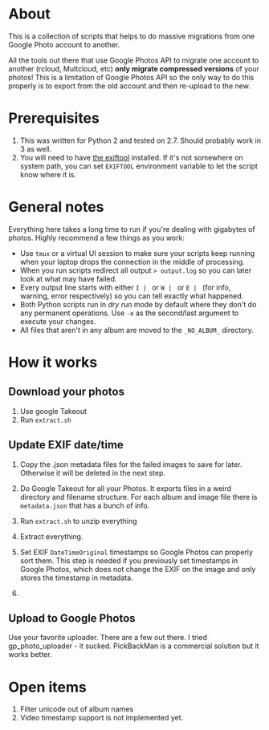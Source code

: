# About

This is a collection of scripts that helps to do massive migrations from one Google Photo account to another.

All the tools out there that use Google Photos API to migrate one account to another (rcloud, Multcloud, etc) **only migrate compressed versions** of your photos! This is a limitation of Google Photos API so the only way to do this properly is to export from the old account and then re-upload to the new.

# Prerequisites

1. This was written for Python 2 and tested on 2.7. Should probably work in 3 as well.
1. You will need to have [the exiftool](https://exiftool.org/) installed. If it's not somewhere on system path, you can set `EXIFTOOL` environment variable to let the script know where it is.

# General notes

Everything here takes a long time to run if you're dealing with gigabytes of photos. Highly recommend a few things as you work:

- Use `tmux` or a virtual UI session to make sure your scripts keep running when your laptop drops the connection in the middle of processing.
- When you run scripts redirect all output `> output.log` so you can later look at what may have failed.
- Every output line starts with either `I | ` or `W | ` or `E | ` (for info, warning, error respectively) so you can tell exactly what happened.
- Both Python scripts run in _dry run_ mode by default where they don't do any permanent operations. Use `-e` as the second/last argument to execute your changes.
- All files that aren't in any album are moved to the `_NO_ALBUM_` directory.

# How it works

## Download your photos

1. Use google Takeout
1. Run `extract.sh`

## Update EXIF date/time

1. Copy the <image>.json metadata files for the failed images to save for later. Otherwise it will be deleted in the next step.

1. Do Google Takeout for all your Photos. It exports files in a weird directory and filename structure. For each album and image file there is `metadata.json` that has a bunch of info.
1. Run `extract.sh` to unzip everything
1. Extract everything.
1. Set EXIF `DateTimeOriginal` timestamps so Google Photos can properly sort them. This step is needed if you previously set timestamps in Google Photos, which does not change the EXIF on the image and only stores the timestamp in metadata.
1.

## Upload to Google Photos

Use your favorite uploader. There are a few out there. I tried gp_photo_uploader - it sucked. PickBackMan is a commercial solution but it works better.

# Open items

1. Filter unicode out of album names
1. Video timestamp support is not implemented yet.
